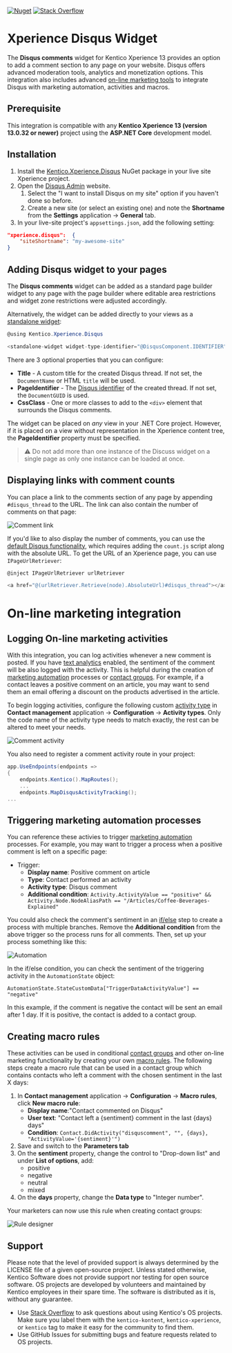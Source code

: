 [![Nuget](https://img.shields.io/nuget/v/Kentico.Xperience.Disqus)](https://www.nuget.org/packages/Kentico.Xperience.Disqus) [![Stack Overflow](https://img.shields.io/badge/Stack%20Overflow-ASK%20NOW-FE7A16.svg?logo=stackoverflow&logoColor=white)](https://stackoverflow.com/tags/kentico)

# Xperience Disqus Widget

The __Disqus comments__ widget for Kentico Xperience 13 provides an option to add a comment section to any page on your website. Disqus offers advanced moderation tools, analytics and monetization options. This integration also includes advanced [on-line marketing tools](#on-line-marketing-integration) to integrate Disqus with marketing automation, activities and macros.

## Prerequisite

This integration is compatible with any __Kentico Xperience 13 (version 13.0.32 or newer)__ project using the __ASP.NET Core__ development model. 

## Installation

1. Install the [Kentico.Xperience.Disqus](https://www.nuget.org/packages/Kentico.Xperience.Disqus) NuGet package in your live site Xperience project.
1. Open the [Disqus Admin](https://disqus.com/admin/) website.
    1. Select the "I want to install Disqus on my site" option if you haven't done so before.
    1. Create a new site (or select an existing one) and note the __Shortname__ from the __Settings__ application -> __General__ tab.
1. In your live-site project's `appsettings.json`, add the following setting:

```json
"xperience.disqus":  {
    "siteShortname": "my-awesome-site"
}
```

## Adding Disqus widget to your pages

The __Disqus comments__ widget can be added as a standard page builder widget to any page with the page builder where editable area restrictions and widget zone restrictions were adjusted accordingly.

Alternatively, the widget can be added directly to your views as a [standalone widget](https://docs.xperience.io/x/SQ2RBg):

```cs
@using Kentico.Xperience.Disqus

<standalone-widget widget-type-identifier="@DisqusComponent.IDENTIFIER" widget-properties="new DisqusComponentProperties()" />
```

There are 3 optional properties that you can configure:

- __Title__ - A custom title for the created Disqus thread. If not set, the `DocumentName` or HTML `title` will be used.
- __PageIdentifier__ - The [Disqus identifier](https://help.disqus.com/en/articles/1717082-what-is-a-disqus-identifier) of the created thread. If not set, the `DocumentGUID` is used.
- __CssClass__ - One or more classes to add to the `<div>` element that surrounds the Disqus comments.

The widget can be placed on _any_ view in your .NET Core project. However, if it is placed on a view without representation in the Xperience content tree, the __PageIdentifier__ property must be specified.

> :warning: Do not add more than one instance of the Discuss widget on a single page as only one instance can be loaded at once.

## Displaying links with comment counts

You can place a link to the comments section of any page by appending `#disqus_thread` to the URL. The link can also contain the number of comments on that page:

![Comment link](img/comment-link.png)

If you'd like to also display the number of comments, you can use the [default Disqus functionality](https://help.disqus.com/en/articles/1717274-adding-comment-count-links-to-your-home-page), which requires adding the `count.js` script along with the absolute URL. To get the URL of an Xperience page, you can use `IPageUrlRetriever`:

```cs
@inject IPageUrlRetriever urlRetriever

<a href="@(urlRetriever.Retrieve(node).AbsoluteUrl)#disqus_thread"></a>
```

# On-line marketing integration

## Logging On-line marketing activities

With this integration, you can log activities whenever a new comment is posted. If you have [text analytics](https://docs.xperience.io/x/XxffBw) enabled, the sentiment of the comment will be also logged with the activity. This is helpful during the creation of [marketing automation](https://docs.xperience.io/x/UgiRBg) processes or [contact groups](https://docs.xperience.io/x/ngiRBg). For example, if a contact leaves a positive comment on an article, you may want to send them an email offering a discount on the products advertised in the article.

To begin logging activities, configure the following custom [activity type](https://docs.xperience.io/x/_wiRBg) in __Contact management__ application -> __Configuration__ -> __Activity types__. Only the code name of the activity type needs to match exactly, the rest can be altered to meet your needs.

![Comment activity](img/activity-comment.png)

You also need to register a comment activity route in your project:
```cs
app.UseEndpoints(endpoints =>
{
    endpoints.Kentico().MapRoutes();
    ...
    endpoints.MapDisqusActivityTracking();
...
```

## Triggering marketing automation processes

You can reference these activies to trigger [marketing automation](https://docs.xperience.io/x/UgiRBg) processes. For example, you may want to trigger a process when a positive comment is left on a specific page:

- Trigger:
    - __Display name__: Positive comment on article
    - __Type__: Contact performed an activity
    - __Activity type__: Disqus comment
    - __Additional condition__: `Activity.ActivityValue == "positive" && Activity.Node.NodeAliasPath == "/Articles/Coffee-Beverages-Explained"`

You could also check the comment's sentiment in an [if/else](https://docs.xperience.io/x/3A_RBg) step to create a process with multiple branches. Remove the __Additional condition__ from the above trigger so the process runs for all comments. Then, set up your process something like this:

![Automation](/img/automation.png)

In the if/else condition, you can check the sentiment of the triggering activity in the `AutomationState` object:

`AutomationState.StateCustomData["TriggerDataActivityValue"] == "negative"`

In this example, if the comment is negative the contact will be sent an email after 1 day. If it is positive, the contact is added to a contact group.

## Creating macro rules

These activities can be used in conditional [contact groups](https://docs.xperience.io/x/ngiRBg) and other on-line marketing functionality by creating your own [macro rules](https://docs.xperience.io/x/7gyRBg). The following steps create a macro rule that can be used in a contact group which contains contacts who left a comment with the chosen sentiment in the last X days:

1. In __Contact management__ application -> __Configuration__  -> __Macro rules__, click __New macro rule__:
    - __Display name__:"Contact commented on Disqus"
    - __User text__: "Contact left a {sentiment} comment in the last {days} days"
    - __Condition__: `Contact.DidActivity("disquscomment", "", {days}, "ActivityValue='{sentiment}'")`
2. Save and switch to the __Parameters tab__
3. On the __sentiment__ property, change the control to "Drop-down list" and under __List of options__, add:
    - positive
    - negative
    - neutral
    - mixed
4. On the __days__ property, change the __Data type__ to "Integer number".

Your marketers can now use this rule when creating contact groups:

![Rule designer](/img/rule-designer.png)

## Support

Please note that the level of provided support is always determined by the LICENSE file of a given open-source project. Unless stated otherwise, Kentico Software does not provide support nor testing for open source software. OS projects are developed by volunteers and maintained by Kentico employees in their spare time. The software is distributed as it is, without any guarantee.

* Use [Stack Overflow](https://stackoverflow.com/tags/kentico) to ask questions about using Kentico's OS projects. Make sure you label them with the `kentico-kontent`, `kentico-xperience`, or `kentico` tag to make it easy for the community to find them.
* Use GitHub Issues for submitting bugs and feature requests related to OS projects.
